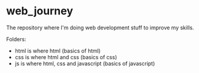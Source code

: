 # web_journey

The repository where I'm doing web development stuff to improve my skills.

Folders:
- html is where html (basics of html)
- css is where html and css (basics of css)
- js is where html, css and javascript (basics of javascript)

